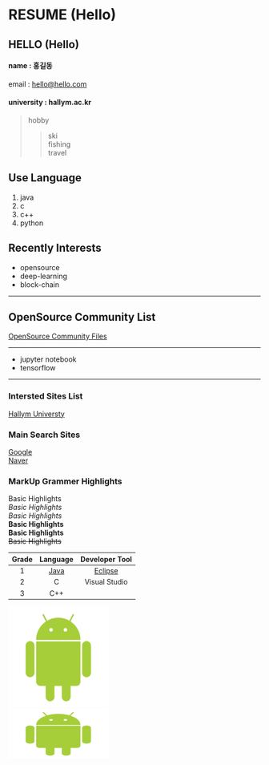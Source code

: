 # RESUME (Hello)

## HELLO (Hello)  

#### name : 홍길동 
email : hello@hello.com
#### university : hallym.ac.kr

> hobby
>> ski  
>> fishing  
>> travel


## Use Language
1. java
2. c
3. c++
4. python

## Recently Interests
* opensource  
* deep-learning  
* block-chain
-------
## OpenSource Community List
[OpenSource Community Files](openSourceCommunity.md)

---------------
* jupyter notebook
* tensorflow
----
### Intersted Sites List

[Hallym Universty][hallym]

### Main Search Sites
[Google][google]  
[Naver][naver]

### MarkUp Grammer Highlights
Basic Highlights  
*Basic Highlights*  
_Basic Highlights_  
**Basic Highlights**  
__Basic Highlights__  
~~Basic Highlights~~  


|Grade|Language|Developer Tool|
|:---:|:---:|:---:|
|1|[Java](https://oracel.com)|[Eclipse][eclipse]|
|2|C|Visual Studio|
|3|C++||


![Hello_Android](/Hello_Android.png)  
<img src = Hello_Android.png width = 200 height = 100/>

[google]: https://www.google.com
[naver]: https://www.naver.com
[hallym]: https://www.hallym.ac.kr
[eclipse]: https://eclipse.org
